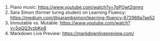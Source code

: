 1. Piano music: https://www.youtube.com/watch?v=7gPOwt2gmrg
2. Sara Simon (former turing studen) on Learning Fluency: https://medium.com/@sarambsimon/learning-fluency-672988a7ae52
3. Immutable vs. Mutable: https://www.youtube.com/watch?v=5qQQ3yzbKp8
4. Markdown Live Preview: https://markdownlivepreview.com/
